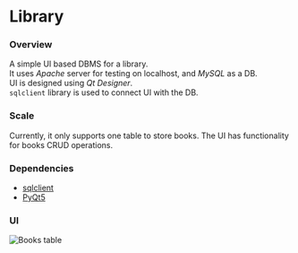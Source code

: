 # Library

### Overview
A simple UI based DBMS for a library.  
It uses *Apache* server for testing on localhost, and *MySQL* as a DB.  
UI is designed using *Qt Designer*.  
`sqlclient` library is used to connect UI with the DB.

### Scale
Currently, it only supports one table to store books. The UI has functionality for books CRUD operations.

### Dependencies
- [sqlclient](https://pypi.org/project/sqlclient/)
- [PyQt5](https://pypi.org/project/PyQt5/)

### UI
![Books table](https://i.imgur.com/UJOt5aK.png)
